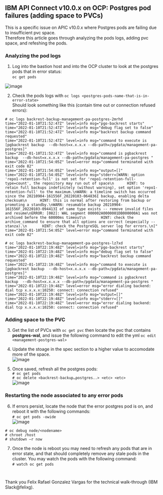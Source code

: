 ## IBM API Connect v10.0.x on OCP: Postgres pod failures (adding space to PVCs)
This is a specific issue on APIC v10.0.x where Postgres pods are failing due to insufficient pvc space.  
Therefore this article goes through analyzing the pods logs, adding pvc space, and refeshing the pods.  

### Analyzing the pod logs  
1. Log into the bastion host and into the OCP cluster to look at the postgres pods that in error status:  
``` oc get pods ```  

![image](https://user-images.githubusercontent.com/66093865/148870555-18ba9de1-2f69-48e9-aedd-113316aac6da.png)  

2. Check the pods logs with ```oc logs <postgres-pods-name-that-is-in-error-state>```  
Should look something like this (contain time out or connection refused errors):
```  
# oc logs backrest-backup-management-pa-postgres-2mrhd
time="2022-01-10T21:52:47Z" level=info msg="pgo-backrest starts"
time="2022-01-10T21:52:47Z" level=info msg="debug flag set to false"
time="2022-01-10T21:52:47Z" level=info msg="backrest backup command requested"
time="2022-01-10T21:52:47Z" level=info msg="command to execute is [pgbackrest backup  --db-host=x.x.x.x --db-path=/pgdata/management-pa-postgres]"
time="2022-01-10T21:52:47Z" level=info msg="command is pgbackrest backup  --db-host=x.x.x.x --db-path=/pgdata/management-pa-postgres "
time="2022-01-10T21:54:05Z" level=error msg="command terminated with exit code 82"
time="2022-01-10T21:54:05Z" level=info msg="output=[]"
time="2022-01-10T21:54:05Z" level=info msg="stderr=[WARN: option 'repo1-retention-full' is not set for 'repo1-retention-full-type=count', the repository may run out of space\n      HINT: to retain full backups indefinitely (without warning), set option 'repo1-retention-full' to the maximum.\nWARN: a timeline switch has occurred since the 20210904-161556F_20220103-064836I backup, enabling delta checksum\n      HINT: this is normal after restoring from backup or promoting a standby.\nWARN: resumable backup 20210904-161556F_20220103-094413I of same type exists -- remove invalid files and resume\nERROR: [082]: WAL segment 000002A0000001DB000000A1 was not archived before the 60000ms timeout\n       HINT: check the archive_command to ensure that all options are correct (especially --stanza).\n       HINT: check the PostgreSQL server log for errors.\n]"
time="2022-01-10T21:54:05Z" level=error msg="command terminated with exit code 82"
```  

```  
# oc logs backrest-backup-management-pa-postgres-lz7xd
time="2022-01-10T22:19:48Z" level=info msg="pgo-backrest starts"
time="2022-01-10T22:19:48Z" level=info msg="debug flag set to false"
time="2022-01-10T22:19:48Z" level=info msg="backrest backup command requested"
time="2022-01-10T22:19:48Z" level=info msg="command to execute is [pgbackrest backup  --db-host=x.x.x.x --db-path=/pgdata/management-pa-postgres]"
time="2022-01-10T22:19:48Z" level=info msg="command is pgbackrest backup  --db-host=x.x.x.x --db-path=/pgdata/management-pa-postgres "
time="2022-01-10T22:19:48Z" level=error msg="error dialing backend: dial tcp x.x.x.x:10250: connect: connection refused"
time="2022-01-10T22:19:48Z" level=info msg="output=[]"
time="2022-01-10T22:19:48Z" level=info msg="stderr=[]"
time="2022-01-10T22:19:48Z" level=error msg="error dialing backend: dial tcp x.x.x.x:10250: connect: connection refused"
```  

### Adding space to the PVC  
3. Get the list of PVCs with ```oc get pvc``` then locate the pvc that contains **postgres-wal**, and issue the following command to edit the yml ```oc edit <management-postgres-wal>```  
4. Update the stoage in the spec section to a higher value to accomodate more of the space.  
![image](https://user-images.githubusercontent.com/66093865/148871659-009ff0d5-f2ec-439b-9b97-088f3ef93707.png)  

5.	Once saved, refresh all the postgres pods:  
```# oc get pods ```  
```# oc delete <backrest-backup…postgres..> <etc> <etc> ```  
![image](https://user-images.githubusercontent.com/66093865/148871968-c1842051-601e-4650-949a-f44a1abffc57.png)  

### Restarting the node associated to any error pods  
6.	If errors persist, locate the node that the error postgres pod is on, and reboot it with the following commands:  
```# oc get pods -owide```  
![image](https://user-images.githubusercontent.com/66093865/148872004-deb767fd-ffa6-401b-9136-2a194955ad22.png)  

```# oc debug node/<nodename> ```  
```# chroot /host ```  
```# shutdown –r now ```  
 
7.	Once the node is reboot you may need to refresh any pods that are in error state, and that should completely remove any stale pods in the cluster. You may watch the pods with the following command:  
```# watch oc get pods ```  
  
  
  
  
~~~~  
~~~~  
~~~~~~~~
~~~~~~~~
Thank you Felix Rafael Gonzalez Vargas for the technical walk-through (IBM Slack@felixg).



